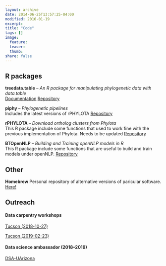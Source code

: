```yaml
---
layout: archive
date: 2014-06-25T13:57:25-04:00
modified: 2016-01-19
excerpt:
title: "Code"
tags: []
image:
  feature:
  teaser:
  thumb:
share: false
---
```



## R packages

**treedata.table** – *An R package for manipulating phylogenetic data with data.table*  
[Documentation](http://www.uyedalab.com/treedata.table/index.html)
[Repository](https://github.com/uyedaj/treedata.table)

**piphy** – *Phylogenetic pipelines*  
Includes the latest versions of rPHYLOTA
[Repository](https://github.com/cromanpa94/piphy)

**rPHYLOTA** – *Download ortholog clusters from Phylota*  
This R package include some functions that used to work fine with the previous implementation of Phylota. Needs to be updated [Repository](https://github.com/cromanpa94/rPHYLOTA)


**BTOpenNLP** – *Building and Training openNLP models in R*  
This R package include some functions that are useful to build and train models under openNLP. [Repository](https://github.com/cromanpa94/BTOpenNLP)


## Other

**Homebrew** 
Personal repository of alternative versions of paricular software. [Here!](https://github.com/cromanpa94/Homebrew-AlternativeVersions)

## Outreach

#### Data carpentry workshops

[Tucson (2018-10-27)](https://uhilgert.github.io/2018-10-27-Tucson/)

[Tucson (2019-02-23)](https://ua-carpentries-workshops.github.io/2019-02-23-Tucson/)


#### Data science ambassador (2018–2019)

[DSA-UArizona](https://datascience.arizona.edu/person/cristian-rom%C3%A1n-palacios)
